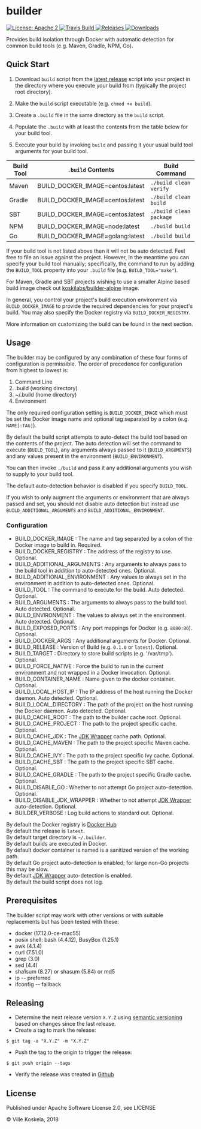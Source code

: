 builder
=======

<a href="https://raw.githubusercontent.com/KoskiLabs/builder/master/LICENSE">
    <img src="https://img.shields.io/hexpm/l/plug.svg"
         alt="License: Apache 2">
</a>
<a href="https://travis-ci.org/KoskiLabs/builder/">
    <img src="https://travis-ci.org/KoskiLabs/builder.png"
         alt="Travis Build">
</a>
<a href="https://github.com/KoskiLabs/builder/releases">
    <img src="https://img.shields.io/github/release/KoskiLabs/builder.svg"
         alt="Releases">
</a>
<a href="https://github.com/KoskiLabs/builder/releases">
    <img src="https://img.shields.io/github/downloads/KoskiLabs/builder/total.svg"
         alt="Downloads">
</a>

Provides build isolation through Docker with automatic detection for common build tools (e.g. Maven, Gradle, NPM, Go).

Quick Start
-----------

1) Download `build` script from the [latest release](https://github.com/Koskilabs/builder/releases/latest) script into your project in the directory where you execute your build from (typically the project root directory).

2) Make the `build` script executable (e.g. `chmod +x build`).

3) Create a `.build` file in the same directory as the `build` script.

4) Populate the `.build` with at least the contents from the table below for your build tool.

5) Execute your build by invoking `build` and passing it your usual build tool arguments for your build tool.

Build Tool   | `.build` Contents                | Build Command
------------ | -------------------------------- | -------------
Maven        | BUILD_DOCKER_IMAGE=centos:latest | `./build clean verify`
Gradle       | BUILD_DOCKER_IMAGE=centos:latest | `./build clean build`
SBT          | BUILD_DOCKER_IMAGE=centos:latest | `./build clean package`
NPM          | BUILD_DOCKER_IMAGE=node:latest   | `./build build`
Go           | BUILD_DOCKER_IMAGE=golang:latest | `./build build`

If your build tool is not listed above then it will not be auto detected. Feel free to file an issue against the
project. However, in the meantime you can specify your build tool manually; specifically, the command to run by
adding the `BUILD_TOOL` property into your `.build` file (e.g. `BUILD_TOOL="make"`).

For Maven, Gradle and SBT projects wishing to use a smaller Alpine based build image check out
[koskilabs/builder-alpine](https://hub.docker.com/r/koskilabs/builder-alpine/) image.

In general, you control your project's build execution environment via `BUILD_DOCKER_IMAGE` to provide the required
dependencies for your project's build. You may also specify the Docker registry via `BUILD_DOCKER_REGISTRY`.

More information on customizing the build can be found in the next section.

Usage
-----

The builder may be configured by any combination of these four forms of configuration is permissible. The
order of precedence for configuration from highest to lowest is:

1) Command Line
2) .build (working directory)
3) ~/.build (home directory)
4) Environment

The only required configuration setting is `BUILD_DOCKER_IMAGE` which must be set the Docker image name and
optional tag separated by a colon (e.g. `NAME[:TAG]`).

By default the build script attempts to auto-detect the build tool based on the contents of the project. The
auto detection will set the command to execute (`BUILD_TOOL`), any arguments always passed to it (`BUILD_ARGUMENTS`)
and any values present in the environment (`BUILD_ENVIRONMENT`).

You can then invoke `./build` and pass it any additional arguments you wish to supply to your build tool.

The default auto-detection behavior is disabled if you specify `BUILD_TOOL`.

If you wish to only augment the arguments or environment that are always passed and set, you should not
disable auto detection but instead use `BUILD_ADDITIONAL_ARGUMENTS` and `BUILD_ADDITIONAL_ENVIRONMENT`.

### Configuration

* BUILD_DOCKER_IMAGE : The name and tag separated by a colon of the Docker image to build in. Required.
* BUILD_DOCKER_REGISTRY : The address of the registry to use. Optional.
* BUILD_ADDITIONAL_ARGUMENTS : Any arguments to always pass to the build tool in addition to auto-detected ones. Optional.
* BUILD_ADDITIONAL_ENVIRONMENT : Any values to always set in the environment in addition to auto-detected ones. Optional.
* BUILD_TOOL : The command to execute for the build. Auto detected. Optional.
* BUILD_ARGUMENTS : The arguments to always pass to the build tool. Auto detected. Optional.
* BUILD_ENVIRONMENT : The values to always set in the environment. Auto detected. Optional.
* BUILD_EXPOSED_PORTS : Any port mappings for Docker (e.g. `8080:80`). Optional.
* BUILD_DOCKER_ARGS : Any additional arguments for Docker. Optional.
* BUILD_RELEASE : Version of Build (e.g. `0.1.0` or `latest`). Optional.
* BUILD_TARGET : Directory to store build scripts (e.g. '/var/tmp'). Optional.
* BUILD_FORCE_NATIVE : Force the build to run in the current environment and not wrapped in a Docker invocation. Optional.
* BUILD_CONTAINER_NAME : Name given to the docker container. Optional.
* BUILD_LOCAL_HOST_IP : The IP address of the host running the Docker daemon. Auto detected. Optional.
* BUILD_LOCAL_DIRECTORY : The path of the project on the host running the Docker daemon. Auto detected. Optional.
* BUILD_CACHE_ROOT : The path to the builder cache root. Optional.
* BUILD_CACHE_PROJECT : The path to the project specific cache. Optional.
* BUILD_CACHE_JDK : The [JDK Wrapper](https://github.com/KoskiLabs/jdk-wrapper) cache path. Optional.
* BUILD_CACHE_MAVEN : The path to the project specific Maven cache. Optional.
* BUILD_CACHE_IVY : The path to the project specific Ivy cache. Optional.
* BUILD_CACHE_SBT : The path to the project specific SBT cache. Optional.
* BUILD_CACHE_GRADLE : The path to the project specific Gradle cache. Optional.
* BUILD_DISABLE_GO : Whether to not attempt Go project auto-detection. Optional.
* BUILD_DISABLE_JDK_WRAPPER : Whether to not attempt [JDK Wrapper](https://github.com/KoskiLabs/jdk-wrapper) auto-detection. Optional.
* BUILDER_VERBOSE : Log build actions to standard out. Optional.

By default the Docker registry is [Docker Hub](https://hub.docker.com)<br/>
By default the release is `latest`.<br/>
By default target directory is `~/.builder`.<br/>
By default builds are executed in Docker.<br/>
By default docker container is named is a sanitized version of the working path.<br/>
By default Go project auto-detection is enabled; for large non-Go projects this may be slow.<br/>
By default [JDK Wrapper](https://github.com/KoskiLabs/jdk-wrapper) auto-detection is enabled.<br/>
By default the build script does not log.

Prerequisites
-------------

The builder script may work with other versions or with suitable replacements but has been tested with these:

* docker (17.12.0-ce-mac55)
* posix shell: bash (4.4.12), BusyBox (1.25.1)
* awk (4.1.4)
* curl (7.51.0)
* grep (3.0)
* sed (4.4)
* sha1sum (8.27) or shasum (5.84) or md5
* ip  -- preferred
* ifconfig -- fallback

Releasing
---------

* Determine the next release version `X.Y.Z` using [semantic versioning](https://semver.org/) based on changes since the last release.
* Create a tag to mark the release:
```
$ git tag -a "X.Y.Z" -m "X.Y.Z"
```
* Push the tag to the origin to trigger the release:
```
$ git push origin --tags
```
* Verify the release was created in [Github](https://github.com/KoskiLabs/builder/releases)

License
-------

Published under Apache Software License 2.0, see LICENSE

&copy; Ville Koskela, 2018
